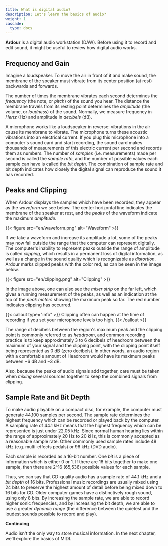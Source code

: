 ```yaml
---
title: What is digital audio?
description: Let's learn the basics of audio?
weight: 1
cascade:
  type: docs
---
```


**Ardour** is a digital audio workstation (DAW). Before using it to
record and edit sound, it might be useful to review how digital audio
works.

## Frequency and Gain

Imagine a loudspeaker. To move the air in front of it and make sound,
the membrane of the speaker must vibrate from its center position (at
rest) backwards and forwards.

The number of times the membrane vibrates each second determines the
_frequency_ (the note, or _pitch_) of the sound you hear. The distance the 
membrane travels from its resting point determines the _amplitude_ (the 
volume, or _loudness_) of the sound. Normally, we measure frequency in
_Hertz_ (Hz) and amplitude in _decibels_ (dB).

A microphone works like a loudspeaker in reverse: vibrations in the air 
cause its membrane to vibrate. The microphone turns these acoustic
vibrations into an electrical current. If you plug this microphone into a
computer's sound card and start recording, the sound card makes thousands 
of measurements of this electric current per second and records them as
numbers. The number of _samples_ (i.e. measurements) made per second is
called the _sample rate_, and the number of possible values each sample can 
have is called the _bit depth_. The combination of sample rate and bit
depth indicates how closely the digital signal can reproduce the sound it
has recorded.

## Peaks and Clipping

When Ardour displays the samples which have been recorded, they appear as
the _waveform_ we see below. The center horizontal line indicates the
membrane of the speaker at rest, and the _peaks_ of the waveform indicate
the maximum _amplitude_.

{{< figure src="en/waveform.png" alt="Waveform" >}}

If we take a waveform and increase its amplitude a lot, some of the peaks
may now fall outside the range that the computer can represent digitally.
The computer's inability to represent peaks outside the range of amplitude
is called _clipping_, which results in a permanent loss of digital
information, as well as a change in the sound quality which is recognizable
as _distortion_. Ardour marks clipped peaks with the color red, as can be
seen in the image below.

{{< figure src="en/clipping.png" alt="Clipping" >}}

In the image above, one can also see the _mixer strip_ on the far left,
which gives a running measurement of the peaks, as well as an indication
at the top of the _peak meters_ showing the maximum peak so far. The red
number indicates clipping has occurred.

{{< callout type="info" >}}
Clipping often can happen at the time of recording if you set your 
microphone levels too high.
{{< /callout >}}

The range of decibels between the region's maximum peak and the clipping
point is commonly referred to as _headroom_, and common recording practice
is to keep approximately 3 to 6 decibels of headroom between the maximum of 
your signal and the clipping point, with the clipping point itself being
represented as 0 dB (zero decibels). In other words, an audio region with a
comfortable amount of Headroom would have its maximum peaks between −6 dB 
and −3 dB.

Also, because the peaks of audio signals add together, care must be taken when
_mixing_ several sources together to keep the combined signals from clipping.

## Sample Rate and Bit Depth

To make audio playable on a compact disc, for example, the computer must
generate 44,100 samples per second. The sample rate determines the highest
frequency which can be recorded or played back by the computer. A sampling
rate of 44.1 kHz means that the highest frequency which can be represented is
just under 22.05 kHz. Since normal human hearing lies within the range of
approximately 20 Hz to 20 kHz, this is commonly accepted as a reasonable
sample rate. Other commonly used sample rates include 48 kHz (e.g.
multi-effects pedals) or 96 kHz (DVD audio).

Each sample is recorded as a 16-bit number. One _bit_ is a piece of
information which is either 0 or 1. If there are 16 bits together to make one
sample, then there are 2^16 (65,536) possible values for each sample.

Thus, we can say that CD-quality audio has a sample rate of 44.1 kHz and
a _bit depth_ of 16 bits. Professional music recordings are usually mixed
using 24 bits to preserve the highest amount of detail before being mixed down
to 16 bits for CD. Older computer games have a distinctively rough sound,
using only 8 bits. By increasing the sample rate, we are able to record higher
sonic frequencies, and by increasing the bit depth, we are able to use a
greater _dynamic range_ (the difference between the quietest and the loudest
sounds possible to record and play).

**Continuing**

Audio isn't the only way to store musical information. In the next chapter,
we'll explore the basics of MIDI.